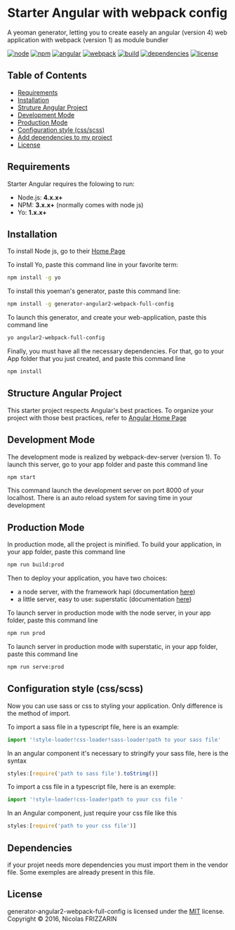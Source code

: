 # Starter Angular with webpack config

A yeoman generator, letting you to create easely an angular (version 4) web application with webpack (version 1) as module bundler

[![node](https://img.shields.io/badge/node-v6.10.2-blue.svg)]()
[![npm](https://img.shields.io/badge/npm-v4.5.0-blue.svg)]()
[![angular](https://img.shields.io/badge/angular-v4-blue.svg)]()
[![webpack](https://img.shields.io/badge/webpack-v1-blue.svg)]()
[![build](https://img.shields.io/badge/build-passing-brightgreen.svg)]()
[![dependencies](https://img.shields.io/badge/dependencies-good-green.svg)]()
[![license](https://img.shields.io/badge/license-MIT-blue.svg)]()

## Table of Contents

* [Requirements](#Requirements)
* [Installation](#Installation)
* [Struture Angular Project](#Structure)
* [Development Mode](#Development)
* [Production Mode](#Production)
* [Configuration style (css/scss)](#Configuration)
* [Add dependencies to my project](#Dependencies)
* [License](#License)


## Requirements

Starter Angular requires the folowing to run:
* Node.js: **4.x.x+**
* NPM: **3.x.x+** (normally comes with node js)
* Yo: **1.x.x+**

## Installation

 To install Node js, go to their [Home Page](https://nodejs.org/en/) 

 To install Yo, paste this command line in your favorite term:
 ```sh
 npm install -g yo
 ```

 To install this yoeman's generator, paste this command line:
 ```sh
 npm install -g generator-angular2-webpack-full-config
 ```

To launch this generator, and create your web-application, paste this command line
```sh
yo angular2-webpack-full-config
```

Finally, you must have all the necessary dependencies. For that, go to your App folder that you just created, and paste this command line
```sh
npm install
```

## Structure Angular Project

This starter project respects Angular's best practices. To organize your project with those best practices, refer to [Angular Home Page](https://angular.io/)

## Development Mode

The development mode is realized by webpack-dev-server (version 1). To launch this server, go to your app folder and paste this command line
```sh
npm start
```
This command launch the development server on port 8000 of your localhost. There is an auto reload system for saving time in your development

## Production Mode

In production mode, all the project is minified. To build your application, in your app folder, paste this command line
```sh
npm run build:prod
```

Then to deploy your application, you have two choices:
* a node server, with the framework hapi (documentation [here](https://hapijs.com/))
* a little server, easy to use: superstatic (documentation [here](https://github.com/firebase/superstatic))

To launch server in production mode with the node server, in your app folder, paste this command line
```sh
npm run prod
```
To launch server in production mode with superstatic, in your app folder, paste this command line
```sh
npm run serve:prod
```

## Configuration style (css/scss)

Now you can use sass or css to styling your application. Only difference is the method of import.

To import a sass file in a typescript file, here is an example: 
```ts
import '!style-loader!css-loader!sass-loader!path to your sass file'
```
In an angular component it's necessary to stringify your sass file,
here is the syntax
```ts
styles:[require('path to sass file').toString()]
```

To import a css file in a typescript file, here is an exemple: 
```ts
import '!style-loader!css-loader!path to your css file '
```
In an Angular component, just require your css file like this
```ts
styles:[require('path to your css file')]
```

## Dependencies

if your projet needs more dependencies you must import them in the vendor file.
Some exemples are already present in this file.

## License

generator-angular2-webpack-full-config is licensed under the [MIT](#) license.  
Copyright &copy; 2016, Nicolas FRIZZARIN

